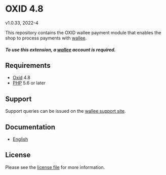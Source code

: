 

# OXID 4.8

v1.0.33, 2022-4

This repository contains the OXID  wallee payment module that enables the shop to process payments with [wallee](https://www.wallee.com).

##### To use this extension, a [wallee](https://www.wallee.com) account is required.

## Requirements

* [Oxid](https://www.oxid-esales.com/) 4.8
* [PHP](http://php.net/) 5.6 or later

## Support

Support queries can be issued on the [wallee support site](https://app-wallee.com/space/select?target=/support).

## Documentation

* [English](https://plugin-documentation.wallee.com/wallee-payment/oxid-4.8/1.0.33/docs/en/documentation.html)

## License

Please see the [license file](https://github.com/wallee-payment/oxid-4.8/blob/1.0.33/LICENSE) for more information.